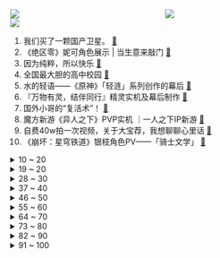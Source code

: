 <div >
	<a style="float:left;width:55%;" href = "https://github.com/anuraghazra/github-readme-stats">
	 <img src = "https://github-readme-stats.vercel.app/api?username=iuuuuuaena&theme=buefy&show_icons=true"/>
	</a>
	<a  style="float:right;width:45%" href = "https://github.com/anuraghazra/github-readme-stats">
	 <img  src="https://github-readme-stats.vercel.app/api/top-langs/?username=anuraghazra&layout=compact"/>
	</a>
	</div>

[![](https://img.shields.io/badge/jxd-@jxdgogogo.xyz-yellowgreen.svg)](https://www.jxdgogogo.xyz)<br>
1. 我们买了一颗国产卫星。 [:link:](//www.bilibili.com/video/BV1Ec411z7j2) <br>
2. 《绝区零》妮可角色展示 | 当生意来敲门 [:link:](//www.bilibili.com/video/BV1uu4y1L7rg) <br>
3. 因为纯粹，所以快乐 [:link:](//www.bilibili.com/video/BV1iw41187M3) <br>
4. 全国最大胆的高中校园 [:link:](//www.bilibili.com/video/BV1664y1L7Ji) <br>
5. 水的轻语——《原神》「轻涟」系列创作的幕后 [:link:](//www.bilibili.com/video/BV1Zw411P7uK) <br>
6. 『万物有灵，结伴同行』精灵实机及幕后制作 [:link:](//www.bilibili.com/video/BV1v94y1E7RL) <br>
7. 国外小哥的“复活术”！ [:link:](//www.bilibili.com/video/BV1fQ4y1s7vm) <br>
8. 魔方新游《异人之下》PVP实机 ｜一人之下IP新游 [:link:](//www.bilibili.com/video/BV1Gj411j7Zk) <br>
9. 自费40w拍一次视频，关于大宝荐，我想聊聊心里话 [:link:](//www.bilibili.com/video/BV1Kj411j74A) <br>
10. 《崩坏：星穹铁道》银枝角色PV——「骑士文学」 [:link:](//www.bilibili.com/video/BV1JH4y117k5) <br>
<details>
<summary>10 ~ 20</summary>

11. 嫁给男高是种什么体验 [:link:](//www.bilibili.com/video/BV1dH4y1y7cg) <br>
12. 耗时50天，制作芙宁娜等身木雕！ [:link:](//www.bilibili.com/video/BV15Q4y1t7Lx) <br>
13. 两个铁球碰撞，瞬间可产生3000度高温 [:link:](//www.bilibili.com/video/BV1Rj411L7bV) <br>
14. 如果你在路上遇到这样的人，请提高警惕 [:link:](//www.bilibili.com/video/BV1CG411i7jn) <br>
15. 我嫁人啦！感谢大家一路的陪伴，祝大家有情人终成眷属！ [:link:](//www.bilibili.com/video/BV1T34y1c76h) <br>
16. 我被甲方求婚了！ [:link:](//www.bilibili.com/video/BV17M411o7Kf) <br>
17. 这就是俄罗斯狗熊 4700hp 护甲329 魔抗201 [:link:](//www.bilibili.com/video/BV1w94y1E7rG) <br>
18. 到底是谁背叛了南方人？ [:link:](//www.bilibili.com/video/BV1BN4y127D9) <br>
19. …… [:link:](//www.bilibili.com/video/BV1vG411S7XC) <br>
</details>
<details>
<summary>19 ~ 20</summary>

20. 【当 代 热 门 软 件 现 状】 [:link:](//www.bilibili.com/video/BV19a4y1Z72d) <br>
21. 小猫一觉醒来 谁懂 [:link:](//www.bilibili.com/video/BV1x34y1F77t) <br>
22. 《车祸模拟器2》 [:link:](//www.bilibili.com/video/BV1xu4y1L7wb) <br>
23. 我一直佩服那些有自己热爱的追求，并且能一直坚持的人。 [:link:](//www.bilibili.com/video/BV1gQ4y1x7Hn) <br>
24. 假如音效师是新手！警匪片活生生演成喜剧！哈哈哈~ [:link:](//www.bilibili.com/video/BV1Y64y177f2) <br>
25. 当我用中国传统乐器唢呐，和电音教主Alanwalker同台演出 [:link:](//www.bilibili.com/video/BV1Jj411j7ZY) <br>
26. 《明日方舟》SideStory「银心湖列车」活动宣传PV [:link:](//www.bilibili.com/video/BV1xb4y1M7Jm) <br>
27. “相恋五年的女友在我眼前离世，纯爱至死不渝” [:link:](//www.bilibili.com/video/BV1oa4y1Z7TK) <br>
28. 猫：你一胎就一个啊？！ [:link:](//www.bilibili.com/video/BV1zw41187ed) <br>
</details>
<details>
<summary>28 ~ 30</summary>

29. 家人们，不发这个视频，都对不起我那泛滥成灾的爱心 [:link:](//www.bilibili.com/video/BV1Ra4y1Z7yi) <br>
30. 《 地 府 最 强 销 冠 》 [:link:](//www.bilibili.com/video/BV1gc411Q76P) <br>
31. 小翔哥是怎么买下上海800平大别墅的 [:link:](//www.bilibili.com/video/BV1qv411F7q2) <br>
32. 一家只有香菜的火锅店，我感觉我要窒息了… [:link:](//www.bilibili.com/video/BV1w94y1E7CD) <br>
33. 父与子？ [:link:](//www.bilibili.com/video/BV1Me411Z7EJ) <br>
34. 我连到一个上过TED演讲的中国高中生？！【精选片段】 [:link:](//www.bilibili.com/video/BV1Qc411z7YJ) <br>
35. 《抢课》 [:link:](//www.bilibili.com/video/BV1xc411z7gh) <br>
36. 谁画的不重要，重要的是，ta启发了我们～ [:link:](//www.bilibili.com/video/BV1RG411i7q2) <br>
37. 这是生产假鸡蛋？你别太离谱！！ [:link:](//www.bilibili.com/video/BV1d64y1j7CH) <br>
</details>
<details>
<summary>37 ~ 40</summary>

38. miku，但是老佛爷殿下 [:link:](//www.bilibili.com/video/BV1sb4y1M7RH) <br>
39. 湖北武汉科目三申请出战！ [:link:](//www.bilibili.com/video/BV1u94y1E7G3) <br>
40. 女孩被恶霸的疯狗咬伤，男人化身正义使者，一人覆灭整个黑帮 [:link:](//www.bilibili.com/video/BV1YQ4y1x75J) <br>
41. 当我跟甲方说难度太大…… [:link:](//www.bilibili.com/video/BV1vw41187bF) <br>
42. 【原神】剧情短片-「岁尽知柏」 [:link:](//www.bilibili.com/video/BV1xu4y1L7hN) <br>
43. 【星穹铁道】藿藿「只剩我，别怕我」 [:link:](//www.bilibili.com/video/BV1qj411L7VJ) <br>
44. 在游戏里给好兄弟推轮椅 [:link:](//www.bilibili.com/video/BV1Ej411j7Jr) <br>
45. 今天是全自动收猫哦 [:link:](//www.bilibili.com/video/BV1Xe411Z7Ek) <br>
46. 大学生徒弟第一次做鱼香肉丝，把师傅气笑了 [:link:](//www.bilibili.com/video/BV15b4y1M7QC) <br>
</details>
<details>
<summary>46 ~ 50</summary>

47. 【原神】我用立体书还原了芙宁娜大招 [:link:](//www.bilibili.com/video/BV1tN4y127Cg) <br>
48. 【方舟动画】Doctor的萨米之旅 [:link:](//www.bilibili.com/video/BV1y64y177K4) <br>
49. 怎么总有朋友说德国学生吃得不好啊 [:link:](//www.bilibili.com/video/BV15u4y1c7zp) <br>
50. 湖北武汉排骨藕汤：武汉人的年，从这一铫子藕汤开始。 [:link:](//www.bilibili.com/video/BV1ZM411o7oP) <br>
51. 你不了解的白求恩（上）【历史调研室44】 [:link:](//www.bilibili.com/video/BV1vG411i7si) <br>
52. 喜提外甥一枚 [:link:](//www.bilibili.com/video/BV1Ku4y1c7PX) <br>
53. 《 给我看 si 了 》！ [:link:](//www.bilibili.com/video/BV1Vj411j7sP) <br>
54. 汗流浃背了吧，老纣！ [:link:](//www.bilibili.com/video/BV1VH4y1m7Pe) <br>
55. 漫步101国道，马督工回承德【我们生长的地方｜第二季01】 [:link:](//www.bilibili.com/video/BV1Wc411Q7FW) <br>
</details>
<details>
<summary>55 ~ 60</summary>

56. 我 求 婚 啦 ！！ [:link:](//www.bilibili.com/video/BV1Gc411z7mu) <br>
57. 你说官方出这个模式的意义在哪儿？ [:link:](//www.bilibili.com/video/BV17C4y1y7Pq) <br>
58. 她们是全校最亲密的怪胎 却意外成了彼此亲密的依靠，漫画《山海恋情》在快看app [:link:](//www.bilibili.com/video/BV15e411Z7UG) <br>
59. 《集市风云》第一集  “人靠衣装，马靠鞍” #剧情 #赶大集 #集市风云 [:link:](//www.bilibili.com/video/BV1su4y1c7FA) <br>
60. 专业画虾户，齐白石看了也不敢说什么呢哈哈 [:link:](//www.bilibili.com/video/BV1Xw411P78h) <br>
61. 及时雨-送姜 [:link:](//www.bilibili.com/video/BV1Xc411z7zh) <br>
62. 这种鱼还能吃吗？ [:link:](//www.bilibili.com/video/BV1sM411o7QX) <br>
63. 猫：我是冤枉的【阅片无数3rd 19】 [:link:](//www.bilibili.com/video/BV1X94y177QK) <br>
64. 【纯爱+双向暗恋】“急死我了，你俩快点在一起啊喂！！！” [:link:](//www.bilibili.com/video/BV1bw41187i1) <br>
</details>
<details>
<summary>64 ~ 70</summary>

65. 【花小烙】为什么感冒的时候嗓子会变哑？ [:link:](//www.bilibili.com/video/BV12w41187ss) <br>
66. 我花了9800请了个99年的育儿嫂，值不值？ [:link:](//www.bilibili.com/video/BV1XC4y1y7gD) <br>
67. 人类都是猪狗！神亦是野兽！这款黑暗游戏竟隐藏逆天真结局？ [:link:](//www.bilibili.com/video/BV1JN41177TR) <br>
68. 【皮影戏】鳄鱼大战狗头【LOL/英雄联盟】 [:link:](//www.bilibili.com/video/BV1cu4y1c75r) <br>
69. 和校长打球时的尴尬（超级无敌宇宙真实啊啊啊啊） [:link:](//www.bilibili.com/video/BV1r64y1L7sS) <br>
70. 12岁男孩一夜长出胸毛，哪里都变大了，这可把他妈吓坏了！1988年的经典奇幻片 [:link:](//www.bilibili.com/video/BV18c411Q7Fi) <br>
71. 《学会扣篮》 [:link:](//www.bilibili.com/video/BV1Ja4y1f7rj) <br>
72. “至此，艺术已成！！！” [:link:](//www.bilibili.com/video/BV1BH4y117m3) <br>
73. 手机微信只能消遣？88岁老教授直言，记性好要这样做！ [:link:](//www.bilibili.com/video/BV15e411Z7AX) <br>
</details>
<details>
<summary>73 ~ 80</summary>

74. 【绝区零二测】这波属于是主机游戏跑来卷手游了 [:link:](//www.bilibili.com/video/BV1oa4y1d7d2) <br>
75. 行到水穷处，坐看云起时... [:link:](//www.bilibili.com/video/BV1ja4y1o7X9) <br>
76. 服务真好，下次还来 [:link:](//www.bilibili.com/video/BV1He411Z7Qp) <br>
77. 「小白」红米K70 Pro 全面测评：这次质感做好了？ [:link:](//www.bilibili.com/video/BV1Hb4y1M7Kg) <br>
78. 国外音乐人第一次听万能青年旅店《杀死那个石家庄人》！ [:link:](//www.bilibili.com/video/BV1sC4y1A7UW) <br>
79. 卫生间淋浴花洒怎么选不踩坑，这你还不会你不抓紧找我 [:link:](//www.bilibili.com/video/BV17b4y1M72q) <br>
80. 红毯点评回归，这次vogue红毯谁又赢麻了？ [:link:](//www.bilibili.com/video/BV1KN41177g3) <br>
81. 芬兰家人办理中国签证全记录！横扫中式烧烤店全程爆笑！被鱿鱼须烤五花香迷糊！奶茶糯米糍自由幸福感爆棚！ [:link:](//www.bilibili.com/video/BV1JN4y127xv) <br>
82. 杂  交  植  物  3 [:link:](//www.bilibili.com/video/BV1SM411o74U) <br>
</details>
<details>
<summary>82 ~ 90</summary>

83. “谁让我是个大好人！？” [:link:](//www.bilibili.com/video/BV1CN411j7KE) <br>
84. 《走近科学》离谱！她最爱吃的竟是农药，每天都吃还从来不会中毒！ [:link:](//www.bilibili.com/video/BV1YH4y117jM) <br>
85. 如果有一天你老了，有没有想过会是什么样的？ [:link:](//www.bilibili.com/video/BV1Uc411D7Pc) <br>
86. 小学生捡了个猫送给我，又来了个赔钱货 [:link:](//www.bilibili.com/video/BV1L94y1E7fw) <br>
87. 即将消失的艺术 [:link:](//www.bilibili.com/video/BV1Jw411H7kr) <br>
88. 想玩雪还不简单 [:link:](//www.bilibili.com/video/BV1tH4y117LF) <br>
89. 再也不敢跟室友说我心情不好了...... [:link:](//www.bilibili.com/video/BV14G411S7x5) <br>
90. 完蛋！我被美女包围了！但是大学！ [:link:](//www.bilibili.com/video/BV1HH4y117pz) <br>
91. “只能唱一点点”（寻找野生rapper） [:link:](//www.bilibili.com/video/BV1ac411q7Xq) <br>
</details>
<details>
<summary>91 ~ 100</summary>

92. 拒绝裁员！蜘蛛精和蜈蚣精，到底给谁在打工？ [:link:](//www.bilibili.com/video/BV1w94y1E7CM) <br>
93. 不是伦敦去不起，而是哈尔滨更有性价比 [:link:](//www.bilibili.com/video/BV1jC4y1A7JH) <br>
94. 索尼卖1500的PSP，自己做，居然只花了¥¥¥ [:link:](//www.bilibili.com/video/BV1Je411Z7ti) <br>
95. 个人见解 都是废话 [:link:](//www.bilibili.com/video/BV1BN411j7Lc) <br>
96. 当你在普通话考试中背甄嬛传 [:link:](//www.bilibili.com/video/BV1du4y157rU) <br>
97. SEVENTEEN 音乐之神+Super MAMA颁奖典礼高清舞台 [:link:](//www.bilibili.com/video/BV1au4y1c7DV) <br>
98. 社恐专用铃声丨hhhhh用这首做微信铃会不会被打 丨“一扇敲不开的门，你一直敲 就不礼貌了。” ||《Phone》 [:link:](//www.bilibili.com/video/BV1RC4y1C7FG) <br>
99. 2024年你必看的爆款新番！什么叫神仙打架？炸裂阵容让粉丝们直呼过年！ [:link:](//www.bilibili.com/video/BV1Lu4y1L781) <br>
100. “我才是实权领导！”深度解析《人民的名义》，钟小艾的实权是怎么来的？ [:link:](//www.bilibili.com/video/BV1jH4y117sp) <br>
</details>
